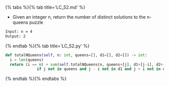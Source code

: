 {% tabs %}{% tab title='LC_52.md' %}

* Given an integer n, return the number of distinct solutions to the n-queens puzzle

```txt
Input: n = 4
Output: 2
```

{% endtab %}{% tab title='LC_52.py' %}

```py
def totalNQueens(self, n: int, queens=[], d1=[], d2=[]) -> int:
  i = len(queens)
  return (i == n) + sum(self.totalNQueens(n, queens+[j], d1+[j-i], d2+[j+i]) for j in range(n) \
              if j not in queens and j - i not in d1 and j + i not in d2)
```

{% endtab %}{% endtabs %}
